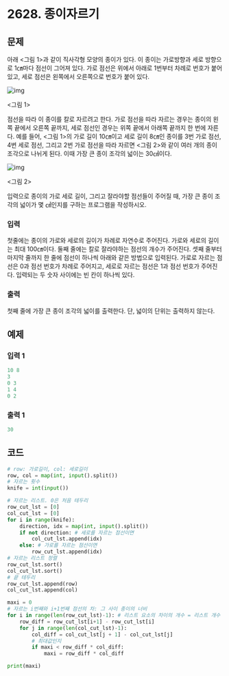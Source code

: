 # 2628. 종이자르기



## 문제

아래 <그림 1>과 같이 직사각형 모양의 종이가 있다. 이 종이는 가로방향과 세로 방향으로 1㎝마다 점선이 그어져 있다. 가로 점선은 위에서 아래로 1번부터 차례로 번호가 붙어 있고, 세로 점선은 왼쪽에서 오른쪽으로 번호가 붙어 있다.

![img](https://upload.acmicpc.net/1e689dae-2d24-463b-8725-fb58ae8cd2ba/-/preview/)

<그림 1>

점선을 따라 이 종이를 칼로 자르려고 한다. 가로 점선을 따라 자르는 경우는 종이의 왼쪽 끝에서 오른쪽 끝까지, 세로 점선인 경우는 위쪽 끝에서 아래쪽 끝까지 한 번에 자른다. 예를 들어, <그림 1>의 가로 길이 10㎝이고 세로 길이 8㎝인 종이를 3번 가로 점선, 4번 세로 점선, 그리고 2번 가로 점선을 따라 자르면 <그림 2>와 같이 여러 개의 종이 조각으로 나뉘게 된다. 이때 가장 큰 종이 조각의 넓이는 30㎠이다.

![img](https://upload.acmicpc.net/cf033b95-91ef-4e71-8f2c-49c653e27622/-/preview/)

<그림 2>

입력으로 종이의 가로 세로 길이, 그리고 잘라야할 점선들이 주어질 때, 가장 큰 종이 조각의 넓이가 몇 ㎠인지를 구하는 프로그램을 작성하시오.



### 입력

첫줄에는 종이의 가로와 세로의 길이가 차례로 자연수로 주어진다. 가로와 세로의 길이는 최대 100㎝이다. 둘째 줄에는 칼로 잘라야하는 점선의 개수가 주어진다. 셋째 줄부터 마지막 줄까지 한 줄에 점선이 하나씩 아래와 같은 방법으로 입력된다. 가로로 자르는 점선은 0과 점선 번호가 차례로 주어지고, 세로로 자르는 점선은 1과 점선 번호가 주어진다. 입력되는 두 숫자 사이에는 빈 칸이 하나씩 있다.

### 출력

첫째 줄에 가장 큰 종이 조각의 넓이를 출력한다. 단, 넓이의 단위는 출력하지 않는다.



## 예제

### 입력 1

```python
10 8
3
0 3
1 4
0 2
```

### 출력 1

```python
30
```





## 코드

```python
# row: 가로길이, col: 세로길이
row, col = map(int, input().split())
# 자르는 횟수
knife = int(input())

# 자르는 리스트. 0은 처음 테두리
row_cut_lst = [0]
col_cut_lst = [0]
for i in range(knife):
    direction, idx = map(int, input().split())
    if not direction: # 세로를 자르는 점선이면
        col_cut_lst.append(idx)
    else: # 가로를 자르는 점선이면
        row_cut_lst.append(idx)
# 자르는 리스트 정렬
row_cut_lst.sort()
col_cut_lst.sort()
# 끝 테두리
row_cut_lst.append(row)
col_cut_lst.append(col)

maxi = 0
# 자르는 i번째와 i+1번째 점선의 차: 그 사이 종이의 너비
for i in range(len(row_cut_lst)-1): # 리스트 요소의 차이의 개수 = 리스트 개수 - 1
    row_diff = row_cut_lst[i+1] - row_cut_lst[i]
    for j in range(len(col_cut_lst)-1):
        col_diff = col_cut_lst[j + 1] - col_cut_lst[j]
        # 최대값인지
        if maxi < row_diff * col_diff:
            maxi = row_diff * col_diff

print(maxi)
```
